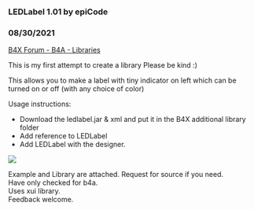 ### LEDLabel 1.01 by epiCode
### 08/30/2021
[B4X Forum - B4A - Libraries](https://www.b4x.com/android/forum/threads/133880/)

This is my first attempt to create a library Please be kind :)  
  
This allows you to make a label with tiny indicator on left which can be turned on or off (with any choice of color)  
  
Usage instructions:  
- Download the ledlabel.jar & xml and put it in the B4X additional library folder  
- Add reference to LEDLabel  
- Add LEDLabel with the designer.   
  
![](https://www.b4x.com/android/forum/attachments/118461)  
  
Example and Library are attached. Request for source if you need.  
Have only checked for b4a.  
Uses xui library.  
Feedback welcome.